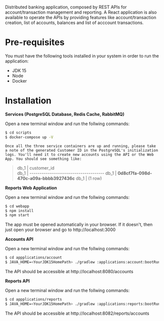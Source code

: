 Distributed banking application, composed by REST APIs for account/transaction management and reporting. A React application is also available to operate the APIs by providing features like account/transaction creation, list of accounts, balances and list of acccount transactions.
# Pre-requisites

You must have the following tools installed in your system in order to run the application:

  - JDK 15
  - Node
  - Docker

# Installation

**Services (PostgreSQL Database, Redis Cache, RabbitMQ)**

Open a new terminal window and run the follwing commands:

```sh
$ cd scripts
$ docker-compose up -V
```
`Once all the three service containers are up and running, please take a note of the generated Customer ID in the PostgreSQL's initialization logs. You'll need it to create new accounts using the API or the Web App. You should see something like:`

> db_1        |              customer_id              
db_1        | --------------------------------------
db_1        |  **0d8cf7fa-098d-470c-a09a-bbbb3927436c**
db_1        | (1 row)


**Reports Web Application**

Open a new terminal window and run the follwing commands:

```sh
$ cd webapp
$ npm install
$ npm start
```
The app must be opened automatically in your browser. If it doesn't, then just open your browser and go to http://localhost:3000

**Accounts API**

Open a new terminal window and run the follwing commands:

```sh
$ cd appplications/account
$ JAVA_HOME=<YourJDK15HomePath> ./gradlew :applications:account:bootRun
```
The API should be accessible at http://localhost:8080/accounts

**Reports API**

Open a new terminal window and run the follwing commands:

```sh
$ cd appplications/reports
$ JAVA_HOME=<YourJDK15HomePath> ./gradlew :applications:reports:bootRun
```
The API should be accessible at http://localhost:8082/reports/accounts